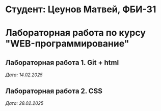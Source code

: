 # Студент: Цеунов Матвей, ФБИ-31

# Лабораторная работа по курсу "WEB-программирование"

## Лабораторная работа 1. Git + html

*Дата: 14.02.2025* 

## Лабораторная работа 2. CSS

*Дата: 28.02.2025* 

